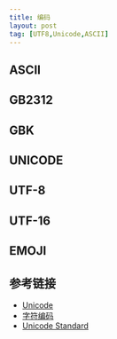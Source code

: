 ```yaml
---
title: 编码
layout: post
tag: [UTF8,Unicode,ASCII]
---
```


## ASCII

## GB2312

## GBK

## UNICODE

## UTF-8

## UTF-16

## EMOJI

## 参考链接

* [Unicode](https://zh.wikipedia.org/wiki/Unicode)
* [字符编码](https://www.liaoxuefeng.com/wiki/0014316089557264a6b348958f449949df42a6d3a2e542c000/001431664106267f12e9bef7ee14cf6a8776a479bdec9b9000)
* [Unicode Standard](http://unicode.org/standard/standard.html)